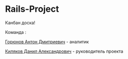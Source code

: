 # Rails-Project

Канбан доска!

Команда :

[Горюнов Антон Дмитриевич](https://github.com/gerafko) - аналитик

[Киляков Данил Александрович](https://github.com/DanilKilyakov) - руководитель проекта
